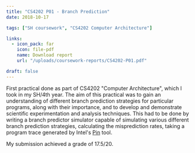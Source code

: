 ```yaml
---
title: "CS4202 P01 - Branch Prediction"
date: 2018-10-17

tags: ["SH coursework", "CS4202 Computer Architecture"]

links:
  - icon_pack: far
    icon: file-pdf
    name: Download report
    url: "/uploads/coursework-reports/CS4202-P01.pdf"

draft: false
---
```


First practical done as part of CS4202 "Computer Architecture", which I took in
my SH/4th year. The aim of this practical was to gain an understanding of
different branch prediction strategies for particular programs, along with their
importance, and to develop and demonstrate scientific experimentation and
analysis techniques. This had to be done by writing a branch predictor simulator
capable of simulating various different branch prediction strategies,
calculating the misprediction rates, taking a program trace generated by Intel's
[Pin](https://software.intel.com/content/www/us/en/develop/articles/pin-a-dynamic-binary-instrumentation-tool.html)
tool.

My submission achieved a grade of 17.5/20.

